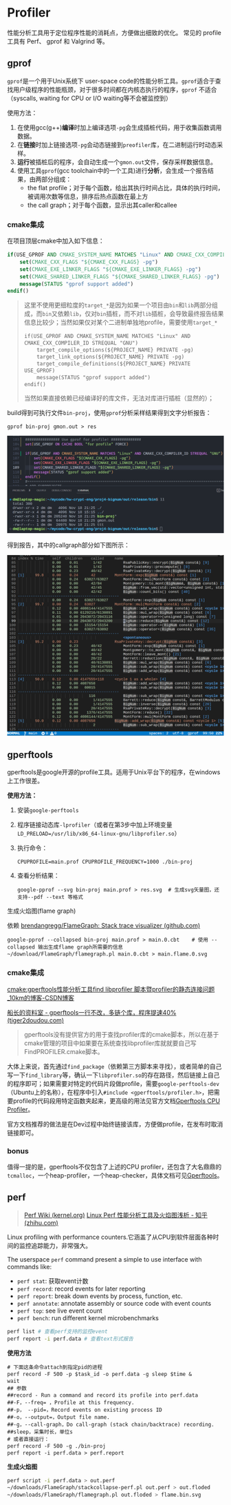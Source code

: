 # Profiler

性能分析工具用于定位程序性能的消耗点，方便做出细致的优化。
常见的 profile 工具有  Perf、 gprof 和 Valgrind 等。

## gprof
`gprof`是一个用于Unix系统下 user-space code的性能分析工具。`gprof`适合于查找用户级程序的性能瓶颈，对于很多时间都在内核态执行的程序，`gprof` 不适合（syscalls, waiting for CPU or I/O waiting等不会被监控到）

使用方法：

1. 在使用gcc(g++)**编译**时加上编译选项`-pg`会生成插桩代码，用于收集函数调用数据。
2. 在**链接**时加上链接选项`-pg`会动态链接到`preofiler`库，在二进制运行时动态采样。
3. **运行**被插桩后的程序，会自动生成一个`gmon.out`文件，保存采样数据信息。
4. 使用工具`gprof`(gcc toolchain中的一个工具)进行**分析**，会生成一个报告结果，由两部分组成：
   - the flat profile；对于每个函数，给出其执行时间占比，具体的执行时间，被调用次数等信息，排序后热点函数在最上方
   - the call graph；对于每个函数，显示出其caller和callee

### cmake集成

在项目顶层cmake中加入如下信息：


```cmake
if(USE_GPROF AND CMAKE_SYSTEM_NAME MATCHES "Linux" AND CMAKE_CXX_COMPILER_ID STREQUAL "GNU")
    set(CMAKE_CXX_FLAGS "${CMAKE_CXX_FLAGS} -pg")
    set(CMAKE_EXE_LINKER_FLAGS "${CMAKE_EXE_LINKER_FLAGS} -pg")
    set(CMAKE_SHARED_LINKER_FLAGS "${CMAKE_SHARED_LINKER_FLAGS} -pg")
    message(STATUS "gprof support added")
endif()
```

> 这里不使用更细粒度的`target_*`是因为如果一个项目由`bin`和`lib`两部分组成，而`bin`又依赖`lib`，仅对`bin`插桩，而不对`lib`插桩，会导致最终报告结果信息比较少；当然如果仅对某个二进制单独地profile，需要使用`target_*`
>
> ```
> if(USE_GPROF AND CMAKE_SYSTEM_NAME MATCHES "Linux" AND CMAKE_CXX_COMPILER_ID STREQUAL "GNU")
>     target_compile_options(${PROJECT_NAME} PRIVATE -pg)
>     target_link_options(${PROJECT_NAME} PRIVATE -pg)
>     target_compile_definitions(${PROJECT_NAME} PRIVATE USE_GPROF)
>     message(STATUS "gprof support added")
> endif()
> ```
>
> 当然如果直接依赖已经编译好的库文件，无法对库进行插桩（显然的）；

build得到可执行文件`bin-proj`，使用`gprof`分析采样结果得到文字分析报告：

```shell
gprof bin-proj gmon.out > res
```

<img src="profiler.assets/image-20221118222210859.png" alt="image-20221118222210859" style="zoom: 50%;" />

得到报告，其中的callgraph部分如下图所示：

<img src="profiler.assets/image-20221119000629794.png" alt="image-20221119000629794" style="zoom: 50%;" />

## gperftools

gperftools是google开源的profile工具。适用于Unix平台下的程序，在windows上工作很差。

**使用方法：**

1. 安装`google-perftools`

2. 程序链接动态库`-lprofiler`（或者在第3步中加上环境变量`LD_PRELOAD=/usr/lib/x86_64-linux-gnu/libprofiler.so`）

3. 执行命令：

   ```shell
   CPUPROFILE=main.prof CPUPROFILE_FREQUENCY=1000 ./bin-proj
   ```

4. 查看分析结果：

   ```shell
   google-pprof --svg bin-proj main.prof > res.svg	# 生成svg矢量图，还支持--pdf --text 等格式
   ```

生成火焰图(flame graph)

依赖 [brendangregg/FlameGraph: Stack trace visualizer (github.com)](https://github.com/brendangregg/FlameGraph)

```shell
google-pprof --collapsed bin-proj main.prof > main.0.cbt	# 使用 --collapsed 输出生成flame graph所需要的信息
~/download/FlameGraph/flamegraph.pl main.0.cbt > main.flame.0.svg
```

### cmake集成

[cmake:gperftools性能分析工具find libprofiler 脚本暨profiler的静态连接问题_10km的博客-CSDN博客](https://blog.csdn.net/10km/article/details/83796713)

[船长的资料室 - gperftools一行不改，多链个库，程序提速40% (tiger2doudou.com)](https://www.tiger2doudou.com/doku.php/coding:cpp:usage_and_cmake_of_gperftools)

> gperftools没有提供官方的用于查找profiler库的cmake脚本，所以在基于cmake管理的项目中如果要在系统查找libprofiler库就就要自己写FindPROFILER.cmake脚本。

大体上来说，首先通过`find_package`（依赖第三方脚本来寻找），或者简单的自己写一下`find_library`等，确认一下`libprofiler.so`的存在路径，然后链接上自己的程序即可；如果需要对特定的代码片段做profile，需要`google-perftools-dev`（Ubuntu上的名称），在程序中引入`#include <gperftools/profiler.h>`，把需要profile的代码段用特定函数夹起来，更高级的用法见官方文档[Gperftools CPU Profiler](https://gperftools.github.io/gperftools/cpuprofile.html)。

官方文档推荐的做法是在Dev过程中始终链接该库，方便做profile，在发布时取消链接即可。

### bonus

值得一提的是，gperftools不仅包含了上述的CPU profiler，还包含了大名鼎鼎的`tcmalloc`，一个heap-profiler，一个heap-checker，具体文档可见[Gperftools](https://gperftools.github.io/gperftools/)。

## perf

> [Perf Wiki (kernel.org)](https://perf.wiki.kernel.org/index.php/Main_Page)
> [Linux Perf 性能分析工具及火焰图浅析 - 知乎 (zhihu.com)](https://zhuanlan.zhihu.com/p/54276509?from=singlemessage)

 Linux profiling with performance counters.它涵盖了从CPU到软件层面各种时间的监控追踪能力，非常强大。

The userspace `perf` command present a simple to use interface with commands like:

- `perf stat`: 获取event计数
- `perf record`: record events for later reporting
- `perf report`: break down events by process, function, etc.
- `perf annotate`: annotate assembly or source code with event counts
- `perf top`: see live event count
- `perf bench`: run different kernel microbenchmarks

```bash
perf list # 查看perf支持的监控event
perf report -i perf.data # 查看text形式报告
```

**使用方法**

```shell
# 下面这条命令attach到指定pid的进程
perf record -F 500 -p $task_id -o perf.data -g sleep $time &
wait
## 参数
##record - Run a command and record its profile into perf.data
##-F，--freq= ，Profile at this frequency.
##-p， --pid=，Record events on existing process ID
##-o，--output=，Output file name.
##-g，--call-graph，Do call-graph (stack chain/backtrace) recording.
##sleep，采集时长，单位s
# 或者直接运行：
perf record -F 500 -g ./bin-proj
perf report -i perf.data > perf.report
```

**生成火焰图**

```bash
perf script -i perf.data > out.perf
~/downloads/FlameGraph/stackcollapse-perf.pl out.perf > out.floded
~/downloads/FlameGraph/flamegraph.pl out.floded > flame.bin.svg
```
